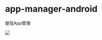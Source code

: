 
# app-manager-android
屋瓴App管理

[![](https://jitpack.io/v/sh-wuling/app-manager-android.svg)](https://jitpack.io/#sh-wuling/app-manager-android)
